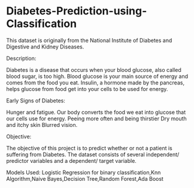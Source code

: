 # Diabetes-Prediction-using-Classification
This dataset is originally from the National Institute of Diabetes and Digestive and Kidney Diseases.

Description:

Diabetes is a disease that occurs when your blood glucose, also called blood sugar, is too high. Blood glucose is your main source of energy and comes from the food you eat. Insulin, a hormone made by the pancreas, helps glucose from food get into your cells to be used for energy.

Early Signs of Diabetes:

Hunger and fatigue. Our body converts the food we eat into glucose that our cells use for energy.
Peeing more often and being thirstier
Dry mouth and itchy skin
Blurred vision.

Objective:

The objective of this project is to predict whether or not a patient is suffering from Diabetes. The dataset consists of several independent/ predictor variables and a dependent/ target variable.

Models Used:
Logistic Regression for binary classification,Knn Algorithm,Naive Bayes,Decision Tree,Random Forest,Ada Boost

